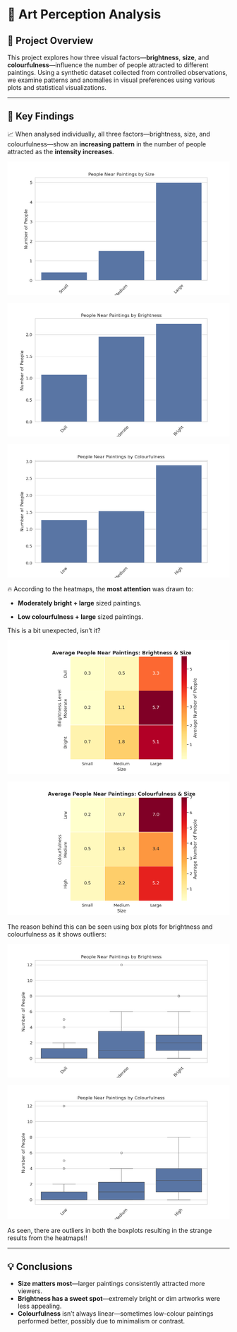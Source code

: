 # 🎨 Art Perception Analysis

## 🧪 Project Overview

This project explores how three visual factors—**brightness**, **size**, and **colourfulness**—influence the number of people attracted to different paintings. Using a synthetic dataset collected from controlled observations, we examine patterns and anomalies in visual preferences using various plots and statistical visualizations.

---

## 🧠 Key Findings

📈 When analysed individually, all three factors—brightness, size, and colourfulness—show an **increasing pattern** in the number of people attracted as the **intensity increases**.

![Size BarPlot](images/size_plot.png)

![Brightness BarPlot](images/brightness_plot.png)

![Colourfulness BarPlot](images/colourfulness_plot.png)

🔥 According to the heatmaps, the **most attention** was drawn to:

  - **Moderately bright + large** sized paintings.

  - **Low colourfulness + large** sized paintings.  

  This is a bit unexpected, isn’t it?

  ![Brightness + Size Heatmap](images/brightness+size_plot.png)  

  ![Colourfulness + Size Heatmap](images/colourfulness+size_plot.png)  

The reason behind this can be seen using box plots for brightness and colourfulness as it shows outliers:

![Brightness + Size Boxplot](images/brightness+size_boxplot.png)

![Colourfulness + Size Boxplot](images/colourfulness+size_boxplot.png)

As seen, there are outliers in both the boxplots resulting in the strange results from the heatmaps!!

---

## 💡 Conclusions

- **Size matters most**—larger paintings consistently attracted more viewers.
- **Brightness has a sweet spot**—extremely bright or dim artworks were less appealing.
- **Colourfulness** isn’t always linear—sometimes low-colour paintings performed better, possibly due to minimalism or contrast.

